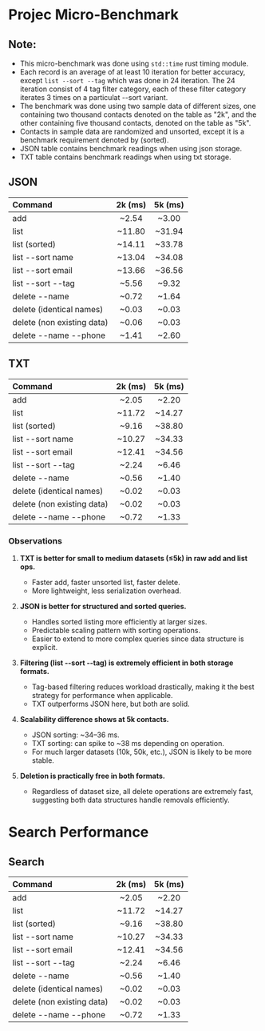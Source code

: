 # Projec Micro-Benchmark

## Note:
- This micro-benchmark was done using `std::time` rust timing module.
- Each record is an average of at least 10 iteration for better accuracy, except `list --sort --tag` which was done in 24 iteration. The 24 iteration consist of 4 tag filter category, each of these filter category iterates 3 times on a particulat --sort variant.
- The benchmark was done using two sample data of different sizes, one containing two thousand contacts denoted on the table as "2k", and the other containing five thousand contacts, denoted on the table as "5k".
- Contacts in sample data are randomized and unsorted, except it is a benchmark requirement denoted by (sorted).
- JSON table contains benchmark readings when using json storage.
- TXT table contains benchmark readings when using txt storage.


## JSON
| **Command** | **2k**  (ms) | **5k**  (ms)|
|:----------- |   :------:   |  :------:   |
| add         |     ~2.54    |     ~3.00   |
| list        |     ~11.80   |   ~31.94    |
|list (sorted)|     ~14.11   |    ~33.78   |
| list --sort name| ~13.04   |    ~34.08   |
|list --sort email| ~13.66   |    ~36.56   |
| list --sort --tag| ~5.56   |    ~9.32    |
| delete --name|     ~0.72   |      ~1.64  |
| delete (identical names)|~0.03|   ~0.03  |
| delete (non existing data)|~0.06| ~0.03  |
|delete --name --phone| ~1.41 |     ~2.60  |



## TXT
| **Command** | **2k**  (ms) | **5k**  (ms)|
|:----------- |   :------:   |  :------:   |
| add         |     ~2.05    |     ~2.20   |
| list        |     ~11.72   |   ~14.27    |
|list (sorted)|     ~9.16    |    ~38.80   |
| list --sort name| ~10.27   |    ~34.33   |
|list --sort email| ~12.41   |    ~34.56   |
| list --sort --tag| ~2.24   |    ~6.46    |
| delete --name|     ~0.56   |      ~1.40  |
| delete (identical names)|~0.02|   ~0.03  |
| delete (non existing data)|~0.02| ~0.03  |
|delete --name --phone| ~0.72 |     ~1.33  |




### Observations
1. **TXT is better for small to medium datasets (≤5k) in raw add and list ops.**
    - Faster add, faster unsorted list, faster delete.
    - More lightweight, less serialization overhead.

2. **JSON is better for structured and sorted queries.**
    - Handles sorted listing more efficiently at larger sizes.
    - Predictable scaling pattern with sorting operations.
    - Easier to extend to more complex queries since data structure is explicit.

3. **Filtering (list --sort --tag) is extremely efficient in both storage formats.**
    - Tag-based filtering reduces workload drastically, making it the best strategy for performance when applicable.
    - TXT outperforms JSON here, but both are solid.

4. **Scalability difference shows at 5k contacts.**
    - JSON sorting: ~34–36 ms.
    - TXT sorting: can spike to ~38 ms depending on operation.
    - For much larger datasets (10k, 50k, etc.), JSON is likely to be more stable.

5. **Deletion is practically free in both formats.**
    - Regardless of dataset size, all delete operations are extremely fast, suggesting both data structures handle removals efficiently.




# Search Performance

## Search
| **Command** | **2k**  (ms) | **5k**  (ms)|
|:----------- |   :------:   |  :------:   |
| add         |     ~2.05    |     ~2.20   |
| list        |     ~11.72   |   ~14.27    |
|list (sorted)|     ~9.16    |    ~38.80   |
| list --sort name| ~10.27   |    ~34.33   |
|list --sort email| ~12.41   |    ~34.56   |
| list --sort --tag| ~2.24   |    ~6.46    |
| delete --name|     ~0.56   |      ~1.40  |
| delete (identical names)|~0.02|   ~0.03  |
| delete (non existing data)|~0.02| ~0.03  |
|delete --name --phone| ~0.72 |     ~1.33  |

